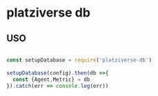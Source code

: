 # platziverse db 

## USO

``` js

const setupDatabase = require('platziverse-db')
  
setupDatabase(config).then(db =>{
  const {Agent,Metric} = db
}).catch(err => console.log(err))  

```
